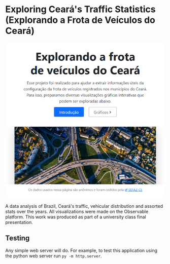 # Exploring Ceará's Traffic Statistics (Explorando a Frota de Veículos do Ceará)

![Screenshot of the Webpage](./assets/img/screen.png)

A data analysis of Brazil, Ceará's traffic, vehicular distribution and assorted stats over the years.
All visualizations were made on the Observable platform.
This work was produced as part of a university class final presentation.

## Testing

Any simple web server will do. For example, to test this application using the python web server run ``py -m http.server``.
